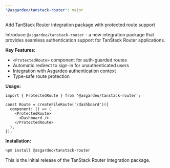```yaml
---
'@asgardeo/tanstack-router': major
---
```


Add TanStack Router integration package with protected route support

Introduce `@asgardeo/tanstack-router` - a new integration package that provides seamless authentication support for TanStack Router applications.

**Key Features:**
- `<ProtectedRoute>` component for auth-guarded routes
- Automatic redirect to sign-in for unauthenticated users
- Integration with Asgardeo authentication context
- Type-safe route protection

**Usage:**

```tsx
import { ProtectedRoute } from '@asgardeo/tanstack-router';

const Route = createFileRoute('/dashboard')({
  component: () => (
    <ProtectedRoute>
      <Dashboard />
    </ProtectedRoute>
  ),
});
```

**Installation:**

```bash
npm install @asgardeo/tanstack-router
```

This is the initial release of the TanStack Router integration package.